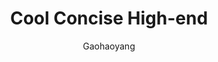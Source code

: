 ---
title: "Cool Concise High-end"
github: https://github.com/Gaohaoyang/gaohaoyang.github.io
demo: https://gaohaoyang.github.io/
author: Gaohaoyang
draft: true
ssg:
  - Jekyll
cms:
  - No Cms
---